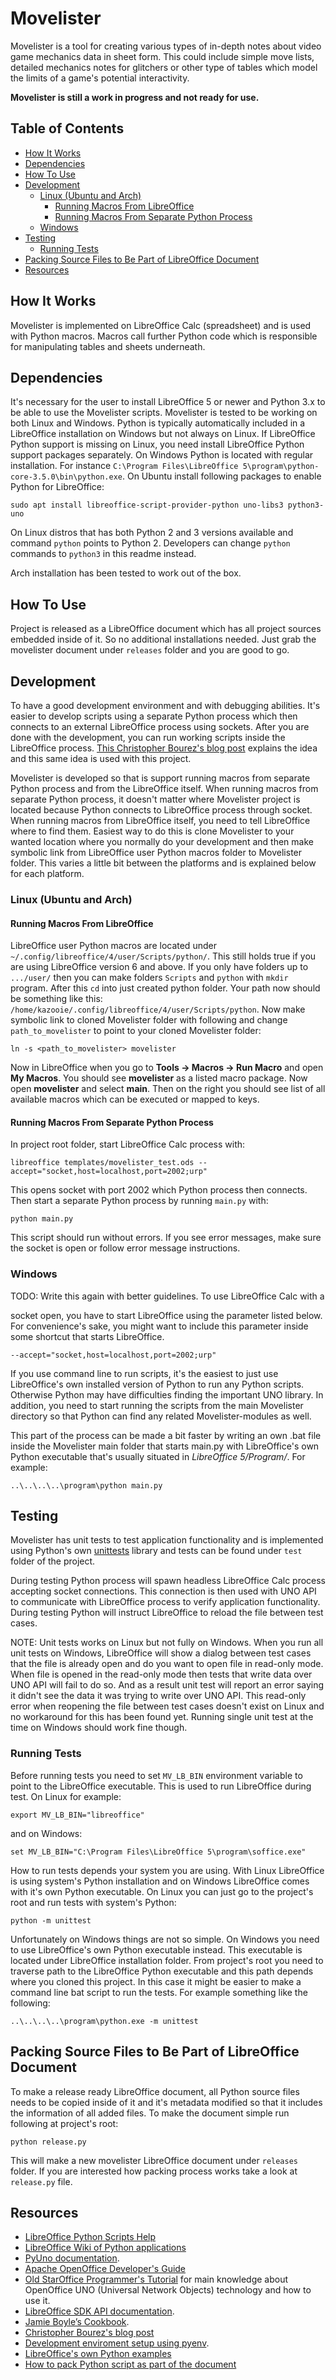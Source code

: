 # Movelister

Movelister is a tool for creating various types of in-depth notes
about video game mechanics data in sheet form. This could include simple
move lists, detailed mechanics notes for glitchers or other type of tables which
model the limits of a game's potential interactivity.

**Movelister is still a work in progress and not ready for use.**

## Table of Contents

<!-- vim-markdown-toc GFM -->

* [How It Works](#how-it-works)
* [Dependencies](#dependencies)
* [How To Use](#how-to-use)
* [Development](#development)
  * [Linux (Ubuntu and Arch)](#linux-ubuntu-and-arch)
    * [Running Macros From LibreOffice](#running-macros-from-libreoffice)
    * [Running Macros From Separate Python Process](#running-macros-from-separate-python-process)
  * [Windows](#windows)
* [Testing](#testing)
  * [Running Tests](#running-tests)
* [Packing Source Files to Be Part of LibreOffice Document](#packing-source-files-to-be-part-of-libreoffice-document)
* [Resources](#resources)

<!-- vim-markdown-toc -->

## How It Works

Movelister is implemented on LibreOffice Calc (spreadsheet) and is used with
Python macros. Macros call further Python code which is responsible for
manipulating tables and sheets underneath.

## Dependencies

It's necessary for the user to install LibreOffice 5 or newer and Python 3.x to
be able to use the Movelister scripts. Movelister is tested to be working on
both Linux and Windows. Python is typically automatically included in a
LibreOffice installation on Windows but not always on Linux. If LibreOffice
Python support is missing on Linux, you need install LibreOffice Python support
packages separately. On Windows Python is located with regular installation. For
instance `C:\Program Files\LibreOffice
5\program\python-core-3.5.0\bin\python.exe`. On Ubuntu install following
packages to enable Python for LibreOffice:

```
sudo apt install libreoffice-script-provider-python uno-libs3 python3-uno
```

On Linux distros that has both Python 2 and 3 versions available and command
`python` points to Python 2. Developers can change `python` commands to
`python3` in this readme instead.

Arch installation has been tested to work out of the box.

## How To Use

Project is released as a LibreOffice document which has all project sources
embedded inside of it. So no additional installations needed. Just grab the
movelister document under `releases` folder and you are good to go.

## Development

To have a good development environment and with debugging abilities. It's
easier to develop scripts using a separate Python process which then connects to
an external LibreOffice process using sockets. After you are done with the
development, you can run working scripts inside the LibreOffice process. [This
Christopher Bourez's blog post](http://christopher5106.github.io/office/2015/12/06/openoffice-libreoffice-automate-your-office-tasks-with-python-macros.html)
explains the idea and this same idea is used with this project.

Movelister is developed so that is support running macros from separate Python
process and from the LibreOffice itself. When running macros from separate
Python process, it doesn't matter where Movelister project is located because
Python connects to LibreOffice process through socket. When running macros from
LibreOffice itself, you need to tell LibreOffice where to find them. Easiest way
to do this is clone Movelister to your wanted location where you normally do
your development and then make symbolic link from LibreOffice user Python macros
folder to Movelister folder. This varies a little bit between the platforms and
is explained below for each platform.

### Linux (Ubuntu and Arch)

#### Running Macros From LibreOffice

LibreOffice user Python macros are located under
`~/.config/libreoffice/4/user/Scripts/python/`. This still holds true if you are
using LibreOffice version 6 and above. If you only have
folders up to `.../user/` then you can make folders `Scripts` and `python` with
`mkdir` program. After this `cd` into just created python folder. Your path now
should be something like this:
`/home/kazooie/.config/libreoffice/4/user/Scripts/python`. Now make symbolic
link to cloned Movelister folder with following and change `path_to_movelister`
to point to your cloned Movelister folder:

```
ln -s <path_to_movelister> movelister
```

Now in LibreOffice when you go to **Tools -> Macros -> Run Macro** and open **My
Macros**. You should see **movelister** as a listed macro package. Now open
**movelister** and select **main**. Then on the right you should see list of all
available macros which can be executed or mapped to keys.

#### Running Macros From Separate Python Process

In project root folder, start LibreOffice Calc process with:

```
libreoffice templates/movelister_test.ods --accept="socket,host=localhost,port=2002;urp"
```

This opens socket with port 2002 which Python process then connects. Then start
a separate Python process by running `main.py` with:

```
python main.py
```

This script should run without errors. If you see error messages, make sure the
socket is open or follow error message instructions.

### Windows

TODO: Write this again with better guidelines. To use LibreOffice Calc with a

socket open, you have to start LibreOffice using the parameter listed below.
For convenience's sake, you might want to include this parameter inside some
shortcut that starts LibreOffice.

```
--accept="socket,host=localhost,port=2002;urp"
```

If you use command line to run scripts, it's the easiest to just use
LibreOffice's own installed version of Python to run any Python scripts.
Otherwise Python may have difficulties finding the important UNO library. In
addition, you need to start running the scripts from the main Movelister
directory so that Python can find any related Movelister-modules as well.

This part of the process can be made a bit faster by writing an own .bat file
inside the Movelister main folder that starts main.py with LibreOffice's own
Python executable that's usually situated in *LibreOffice 5/Program/*. For
example:

```
..\..\..\..\program\python main.py
```

## Testing

Movelister has unit tests to test application functionality and is implemented
using Python's own [unittests](https://docs.python.org/3/library/unittest.html)
library and tests can be found under `test` folder of the project.

During testing Python process will spawn headless LibreOffice Calc process
accepting socket connections. This connection is then used with UNO API to
communicate with LibreOffice process to verify application functionality.
During testing Python will instruct LibreOffice to reload the file between test
cases.

NOTE: Unit tests works on Linux but not fully on Windows. When you run all unit
tests on Windows, LibreOffice will show a dialog between test cases that the
file is already open and do you want to open file in read-only mode. When file
is opened in the read-only mode then tests that write data over UNO API will
fail to do so. And as a result unit test will report an error saying it didn't
see the data it was trying to write over UNO API. This read-only error when
reopening the file between test cases doesn't exist on Linux and no workaround
for this has been found yet. Running single unit test at the time on Windows
should work fine though.

### Running Tests

Before running tests you need to set `MV_LB_BIN` environment variable to point
to the LibreOffice executable. This is used to run LibreOffice during test. On
Linux for example:

```
export MV_LB_BIN="libreoffice"
```

and on Windows:

```
set MV_LB_BIN="C:\Program Files\LibreOffice 5\program\soffice.exe"
```

How to run tests depends your system you are using. With Linux LibreOffice is
using system's Python installation and on Windows LibreOffice comes with it's
own Python executable. On Linux you can just go to the project's root and run
tests with system's Python:

```
python -m unittest
```

Unfortunately on Windows things are not so simple.  On Windows you need to use
LibreOffice's own Python executable instead. This executable is located under
LibreOffice installation folder. From project's root you need to traverse path
to the LibreOffice Python executable and this path depends where you cloned this
project. In this case it might be easier to make a command line bat script to
run the tests. For example something like the following:

```
..\..\..\..\program\python.exe -m unittest
```

## Packing Source Files to Be Part of LibreOffice Document

To make a release ready LibreOffice document, all Python source files needs to
be copied inside of it and it's metadata modified so that it includes the
information of all added files. To make the document simple run following at
project's root:

```
python release.py
```

This will make a new movelister LibreOffice document under `releases` folder. If
you are interested how packing process works take a look at `release.py` file.

## Resources

* [LibreOffice Python Scripts Help](https://help.libreoffice.org/6.3/en-US/text/sbasic/python/main0000.html)
* [LibreOffice Wiki of Python applications](https://wiki.documentfoundation.org/Macros/Python_Design_Guide)
* [PyUno documentation](http://www.openoffice.org/udk/python/python-bridge.html).
* [Apache OpenOffice Developer's Guide](https://wiki.openoffice.org/wiki/Documentation/DevGuide/OpenOffice.org_Developers_Guide)
* [Old StarOffice Programmer's Tutorial](https://www.openoffice.org/api/basic/man/tutorial/tutorial.pdf)
for main knowledge about OpenOffice UNO (Universal Network Objects) technology and how to use it.
* [LibreOffice SDK API documentation](https://api.libreoffice.org/docs/idl/ref/index.html).
* [Jamie Boyle’s Cookbook](https://documenthacker.files.wordpress.com/2013/07/writing_documents-_for_software_engineers_v0002.pdf).
* [Christopher Bourez's blog post](http://christopher5106.github.io/office/2015/12/06/openoffice-libreoffice-automate-your-office-tasks-with-python-macros.html)
* [Development enviroment setup using pyenv](https://gist.github.com/thekalinga/b74056272cb1afdabf529a332ff0f517).
* [LibreOffice's own Python examples](https://cgit.freedesktop.org/libreoffice/core/tree/pyuno/demo)
* [How to pack Python script as part of the document](https://wiki.openoffice.org/wiki/Python_as_a_macro_language)
